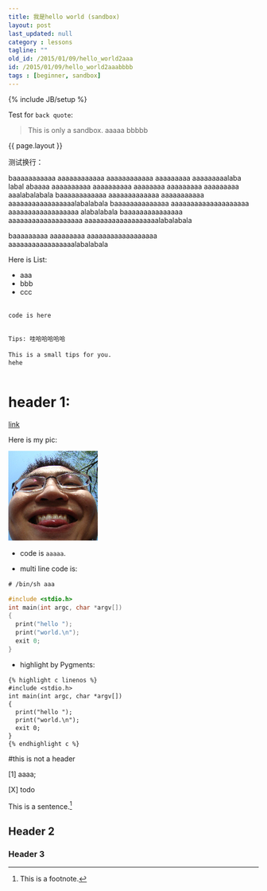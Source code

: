 ```yaml
---
title: 我是hello world (sandbox)
layout: post
last_updated: null
category : lessons
tagline: ""
old_id: /2015/01/09/hello_world2aaa
id: /2015/01/09/hello_world2aaabbbb
tags : [beginner, sandbox]
---
```

{% include JB/setup %}


Test for `back quote`:

> This is only a sandbox.
> aaaaa
> bbbbb

<!-- more -->


{{ page.layout }}

测试换行：

baaaaaaaaaaa aaaaaaaaaaaa aaaaaaaaaaaa aaaaaaaaa aaaaaaaaalaba labal abaaaa aaaaaaaaaa aaaaaaaaaa aaaaaaaa aaaaaaaaa aaaaaaaaa aaalabalabala
baaaaaaaaaaaa aaaaaaaaaaaaa aaaaaaaaaaa aaaaaaaaaaaaaaaaalabalabala
baaaaaaaaaaaaaa aaaaaaaaaaaaaaaaaaaa aaaaaaaaaaaaaaaaaa alabalabala
baaaaaaaaaaaaaaa aaaaaaaaaaaaaaaaaaa aaaaaaaaaaaaaaaaaaalabalabala

baaaaaaaaa aaaaaaaaa aaaaaaaaaaaaaaaaaa aaaaaaaaaaaaaaaaalabalabala


Here is List:

* aaa
* bbb
* ccc


~~~

code is here

~~~


``` tips

Tips: 哇哈哈哈哈哈

This is a small tips for you.
hehe


```



# header 1:

[link](httpp://aaaa/)

Here is my pic:



![my avantar](/images/1.jpg) 

* code is `aaaaa`.

* multi line code is:

```shell
# /bin/sh aaa

```


```c
#include <stdio.h>
int main(int argc, char *argv[]) 
{
  print("hello ");
  print("world.\n");
  exit 0;
}
```

* highlight by Pygments:

```
{% highlight c linenos %}
#include <stdio.h>
int main(int argc, char *argv[]) 
{
  print("hello ");
  print("world.\n");
  exit 0;
}
{% endhighlight c %}
```

#this is not a header

[1]  aaaa;

[X] todo

This is a sentence.[^1]

## Header 2

### Header 3


[^1]: This is a footnote.

